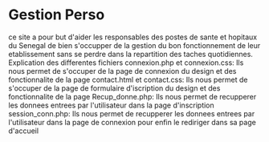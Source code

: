 # Gestion Perso
ce site a pour but d'aider les responsables des postes de sante et hopitaux du Senegal
de bien s'occupper de la gestion du bon fonctionnement de leur etablissement sans se perdre dans la repartition des taches quotidiennes.
Explication des differentes fichiers 
connexion.php et connexion.css: Ils nous permet de s'occuper de la page de connexion du design et des fonctionnalite de la page
contact.html et contact.css: Ils nous permet de s'occuper de la page de formulaire d'iscription du design et des fonctionnalite de la page
Recup_donne.php: Ils nous permet de recupperer les donnees entrees par l'utilisateur dans la page d'inscription
session_conn.php: Ils nous permet de recupperer les donnees entrees par l'utilisateur dans la page de connexion pour enfin le rediriger dans sa page d'accueil
